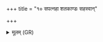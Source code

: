+++
title = "१० सपत्नहा शतकाण्डः सहस्वान्"

+++
<details><summary>मूलम् (GR)</summary>

सपत्नहा शतकाण्डः सहस्वान्  
ओषधीनां प्रथमः सं बभूव ।  
स नो ऽयं दर्भः परि पातु विश्वतस्  
तेन साक्षीय पृतनाः पृतन्यतः ॥
</details>
